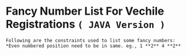 # Fancy Number List For Vechile Registrations `( JAVA Version )`

	Following are the constraints used to list some fancy numbers:
	*Even numbered position need to be in same. eg., 1 **2** 4 **2**
